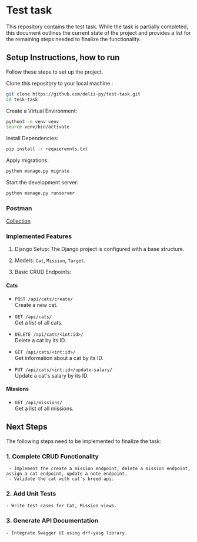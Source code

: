 # Test task
This repository contains the test task. While the task is partially completed, this document outlines the current state of the project and provides a list for the remaining steps needed to finalize the functionality.

## Setup Instructions, how to run
Follow these steps to set up the project.

Clone this repository to your local machine :
```bash
git clone https://github.com/deliz-py/test-task.git
cd tesk-task
```

Create a Virtual Environment:
```bash
python3 -m venv venv
source venv/bin/activate
```

Install Dependencies:
```bash
pip install -r requieremnts.txt 
```

Apply migrations:
```bash
python manage.py migrate
```

Start the development server:
```bash
python manage.py runserver
```
### Postman
[Collection](https://www.postman.com/deliz-py/workspace/test-catspy/collection/39934646-2cf86397-e811-418d-90e8-a934dc906d6f?action=share&creator=39934646)

### Implemented Features

1. Django Setup: The Django project is configured with a base structure.

2. Models: `Cat`, `Mission`, `Target`.

3. Basic CRUD Endpoints:
#### Cats

- `POST /api/cats/create/`  
  Create a new cat.

- `GET /api/cats/`  
  Get a list of all cats.

- `DELETE /api/cats/<int:id>/`  
  Delete a cat by its ID.

- `GET /api/cats/<int:id>/`  
  Get information about a cat by its ID.

- `PUT /api/cats/<int:id>/update-salary/`  
  Update a cat's salary by its ID.

#### Missions

- `GET /api/missions/`  
  Get a list of all missions.

  
## Next Steps 
The following steps need to be implemented to finalize the task:

### 1. Complete CRUD Functionality
     - Implement the create a mission endpoint, delete a mission endpoint, assign a cat endpoint, update a note endpoint. 
     - Validate the cat with cat's breed api.
### 2. Add Unit Tests
    - Write test cases for Cat, Mission views.
### 3. Generate API Documentation
    - Integrate Swagger UI using drf-yasg library.

